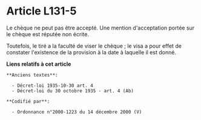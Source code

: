 # Article L131-5

Le chèque ne peut pas être accepté. Une mention d'acceptation portée sur le chèque est réputée non écrite.

Toutefois, le tiré a la faculté de viser le chèque ; le visa a pour effet de constater l'existence de la provision à la date
à laquelle il est donné.

**Liens relatifs à cet article**

	**Anciens textes**:

	  - Décret-loi 1935-10-30 art. 4
	  - Décret-loi du 30 octobre 1935 - art. 4 (Ab)

	**Codifié par**:

	  - Ordonnance n°2000-1223 du 14 décembre 2000 (V)
